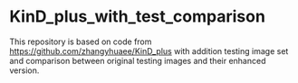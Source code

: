 # KinD_plus_with_test_comparison
This repository is based on code from https://github.com/zhangyhuaee/KinD_plus with addition testing image set and comparison between original testing images and their enhanced version.
